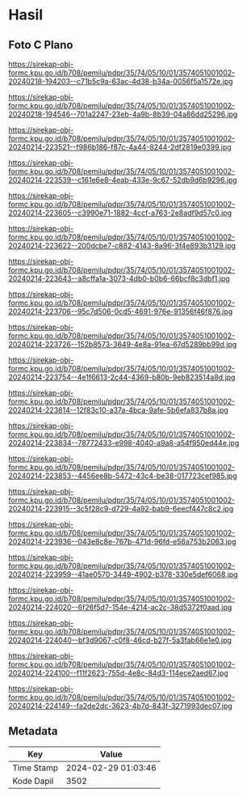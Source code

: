 # Hasil

## Foto C Plano

https://sirekap-obj-formc.kpu.go.id/b708/pemilu/pdpr/35/74/05/10/01/3574051001002-20240218-194203--c71b5c9a-63ac-4d38-b34a-0056f5a1572e.jpg

https://sirekap-obj-formc.kpu.go.id/b708/pemilu/pdpr/35/74/05/10/01/3574051001002-20240218-194546--701a2247-23eb-4a9b-8b39-04a86dd25296.jpg

https://sirekap-obj-formc.kpu.go.id/b708/pemilu/pdpr/35/74/05/10/01/3574051001002-20240214-223521--f986b186-f87c-4a44-8244-2df2819e0399.jpg

https://sirekap-obj-formc.kpu.go.id/b708/pemilu/pdpr/35/74/05/10/01/3574051001002-20240214-223539--c161e6e8-4eab-433e-9c67-52db9d6b9296.jpg

https://sirekap-obj-formc.kpu.go.id/b708/pemilu/pdpr/35/74/05/10/01/3574051001002-20240214-223605--c3990e71-1882-4ccf-a763-2e8adf9d57c0.jpg

https://sirekap-obj-formc.kpu.go.id/b708/pemilu/pdpr/35/74/05/10/01/3574051001002-20240214-223622--200dcbe7-c882-4143-8a96-3f4e893b3129.jpg

https://sirekap-obj-formc.kpu.go.id/b708/pemilu/pdpr/35/74/05/10/01/3574051001002-20240214-223643--a8cffa1a-3073-4db0-b0b6-66bcf8c3dbf1.jpg

https://sirekap-obj-formc.kpu.go.id/b708/pemilu/pdpr/35/74/05/10/01/3574051001002-20240214-223706--95c7d506-0cd5-4691-976e-91356f46f876.jpg

https://sirekap-obj-formc.kpu.go.id/b708/pemilu/pdpr/35/74/05/10/01/3574051001002-20240214-223726--152b8573-3649-4e8a-91ea-67d5289bb99d.jpg

https://sirekap-obj-formc.kpu.go.id/b708/pemilu/pdpr/35/74/05/10/01/3574051001002-20240214-223754--4e1f6613-2c44-4369-b80b-9eb823514a8d.jpg

https://sirekap-obj-formc.kpu.go.id/b708/pemilu/pdpr/35/74/05/10/01/3574051001002-20240214-223814--12f83c10-a37a-4bca-9afe-5b6efa837b8a.jpg

https://sirekap-obj-formc.kpu.go.id/b708/pemilu/pdpr/35/74/05/10/01/3574051001002-20240214-223834--78772433-e998-4040-a9a8-a54f950ed44e.jpg

https://sirekap-obj-formc.kpu.go.id/b708/pemilu/pdpr/35/74/05/10/01/3574051001002-20240214-223853--4456ee8b-5472-43c4-be38-017723cef985.jpg

https://sirekap-obj-formc.kpu.go.id/b708/pemilu/pdpr/35/74/05/10/01/3574051001002-20240214-223915--3c5f28c9-d729-4a92-bab9-6eecf447c8c2.jpg

https://sirekap-obj-formc.kpu.go.id/b708/pemilu/pdpr/35/74/05/10/01/3574051001002-20240214-223936--043e8c8e-767b-471d-96fd-e56a753b2063.jpg

https://sirekap-obj-formc.kpu.go.id/b708/pemilu/pdpr/35/74/05/10/01/3574051001002-20240214-223959--41ae0570-3449-4902-b378-330e5def6068.jpg

https://sirekap-obj-formc.kpu.go.id/b708/pemilu/pdpr/35/74/05/10/01/3574051001002-20240214-224020--6f26f5d7-154e-4214-ac2c-38d5372f0aad.jpg

https://sirekap-obj-formc.kpu.go.id/b708/pemilu/pdpr/35/74/05/10/01/3574051001002-20240214-224040--bf3d9067-c0f8-46cd-b27f-5a3fab66e1e0.jpg

https://sirekap-obj-formc.kpu.go.id/b708/pemilu/pdpr/35/74/05/10/01/3574051001002-20240214-224100--f11f2623-755d-4e8c-84d3-114ece2aed67.jpg

https://sirekap-obj-formc.kpu.go.id/b708/pemilu/pdpr/35/74/05/10/01/3574051001002-20240214-224149--fa2de2dc-3623-4b7d-843f-3271993dec07.jpg


## Metadata

| Key        | Value               |
| ---------- | ------------------- |
| Time Stamp | 2024-02-29 01:03:46 |
| Kode Dapil | 3502                |



